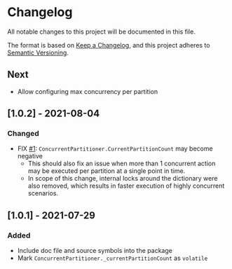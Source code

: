 # Changelog
All notable changes to this project will be documented in this file.

The format is based on [Keep a Changelog](https://keepachangelog.com/en/1.0.0/),
and this project adheres to [Semantic Versioning](https://semver.org/spec/v2.0.0.html).

## Next
- Allow configuring max concurrency per partition

## [1.0.2] - 2021-08-04
### Changed
- FIX [#1](https://github.com/khmylov/limited-concurrency/issues/1): `ConcurrentPartitioner.CurrentPartitionCount` may become negative
  - This should also fix an issue when more than 1 concurrent action may be executed per partition at a single point in time.
  - In scope of this change, internal locks around the dictionary were also removed, which results in faster execution of highly concurrent scenarios.

## [1.0.1] - 2021-07-29
### Added
- Include doc file and source symbols into the package
- Mark `ConcurrentPartitioner._currentPartitionCount` as `volatile`

